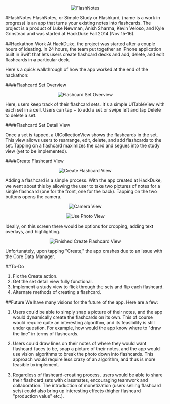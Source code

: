 <p align="center" >
  <img src="assets/circle_badge.png" alt="FlashNotes" title="Flashnotes">
</p>

#FlashNotes
FlashNotes, or Simple Study or Flashkard, (name is a work in progress) is an app that turns your existing notes into flashcards. The project is a product of Luke Newman, Anish Sharma, Kevin Veloso, and Kyle Grinstead and was started at HackDuke Fall 2014 (Nov 15-16).

##Hackathon Work
At HackDuke, the project was started after a couple hours of ideating. In 24 hours, the team put together an iPhone application built in Swift that lets users create flashcard decks and add, delete, and edit flashcards in a particular deck.

Here's a quick walkthrough of how the app worked at the end of the hackathon:

####Flashcard Set Overview



<p align="center" >
  <img src="assets/flashcard_set_overview.png" alt="Flashcard Set Overview" title="Flashcard Set Overview">
</p>



Here, users keep track of their flashcard sets. It's a simple UITableView with each set in a cell. Users can tap + to add a set or swipe left and tap Delete to delete a set.

####Flashcard Set Detail View

<!---
![Flashcard Set Detail View](assets/flashcard_set_detail_view.png)
-->

Once a set is tapped, a UICollectionView shows the flashcards in the set. This view allows users to rearrange, edit, delete, and add flashcards to the set. Tapping on a flashcard maximizes the card and segues into the study view (yet to be implemented).

####Create Flashcard View



<p align="center" >
  <img src="assets/create_flashcard_view.png" alt="Create Flashcard View" title="Create Flashcard View">
</p>



Adding a flashcard is a simple process. With the app created at HackDuke, we went about this by allowing the user to take two pictures of notes for a single flashcard (one for the front, one for the back). Tapping on the two buttons opens the camera.



<p align="center" >
  <img src="assets/camera_view.png" alt="Camera View" title="Camera View">
</p>



<p align="center" >
  <img src="assets/use_photo_view.png" alt="Use Photo View" title="Use Photo View">
</p>



Ideally, on this screen there would be options for cropping, adding text overlays, and highlighting.



<p align="center" >
  <img src="assets/finished_create_flashcard_view.png" alt="Finished Create Flashcard View" title="Finished Create Flashcard View">
</p>



Unfortunately, upon tapping "Create," the app crashes due to an issue with the Core Data Manager.

##To-Do
1. Fix the Create action.
2. Get the set detail view fully functional.
3. Implement a study view to flick through the sets and flip each flashcard.
4. Alternate methods of creating a flashcard.

##Future
We have many visions for the future of the app. Here are a few:

1. Users could be able to simply snap a picture of their notes, and the app would dynamically create the flashcards on its own. This of course would require quite an interesting algorithm, and its feasibility is still under question. For example, how would the app know where to "draw the line" in terms of flashcards.

2. Users could draw lines on their notes of where they would want flashcard faces to be, snap a picture of their notes, and the app would use vision algorithms to break the photo down into flashcards. This approach would require less crazy of an algorithm, and thus is more feasible to implement.

3. Regardless of flashcard-creating process, users would be able to share their flashcard sets with classmates, encouraging teamwork and collaboration. The introduction of monetization (users selling flashcard sets) could also bring up interesting effects (higher flashcard "production value" etc.).